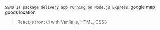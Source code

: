 ``SEND IT package delivery app running on Node.js Express``
.google map goods location
>React.js front ui with
>Vanila js, HTML, CSS3

